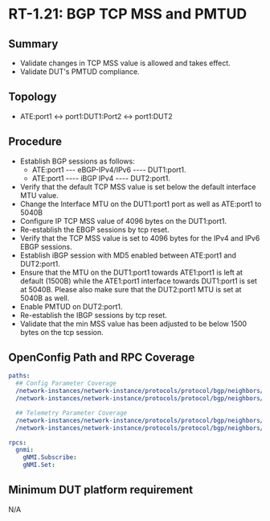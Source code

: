 # RT-1.21: BGP TCP MSS and PMTUD 

## Summary

*   Validate changes in TCP MSS value is allowed and takes effect.
*   Validate DUT's PMTUD compliance.

## Topology

*   ATE:port1 <-> port1:DUT1:Port2 <-> port1:DUT2

## Procedure

*   Establish BGP sessions as follows:
    *   ATE:port1 --- eBGP-IPv4/IPv6 ---- DUT1:port1.
    *   ATE:port1 ---- iBGP IPv4 ---- DUT2:port1.
*   Verify that the default TCP MSS value is set below the default interface MTU value.
*   Change the Interface MTU on the DUT1:port1 port as well as ATE:port1 to 5040B
*   Configure IP TCP MSS value of 4096 bytes on the DUT1:port1.
*   Re-establish the EBGP sessions by tcp reset.
*   Verify that the TCP MSS value is set to 4096 bytes for the IPv4 and IPv6 EBGP sessions.
*   Establish iBGP session with MD5 enabled between ATE:port1 and DUT2:port1.
*   Ensure that the MTU on the DUT1:port1 towards ATE1:port1 is left at default (1500B) while the ATE1:port1 interface towards DUT1:port1 is set at 5040B. Please also make sure that the DUT2:port1 MTU is set at 5040B as well.
*   Enable PMTUD on DUT2:port1. 
*   Re-establish the IBGP sessions by tcp reset.
*   Validate that the min MSS value has been adjusted to be below 1500 bytes on the tcp session.

## OpenConfig Path and RPC Coverage
```yaml
paths:
  ## Config Parameter Coverage
  /network-instances/network-instance/protocols/protocol/bgp/neighbors/neighbor/transport/config/tcp-mss:
  /network-instances/network-instance/protocols/protocol/bgp/neighbors/neighbor/transport/config/mtu-discovery:

  ## Telemetry Parameter Coverage
  /network-instances/network-instance/protocols/protocol/bgp/neighbors/neighbor/transport/state/tcp-mss:
  /network-instances/network-instance/protocols/protocol/bgp/neighbors/neighbor/transport/state/mtu-discovery:

rpcs:
  gnmi:
    gNMI.Subscribe:
    gNMI.Set:
```

## Minimum DUT platform requirement

N/A
